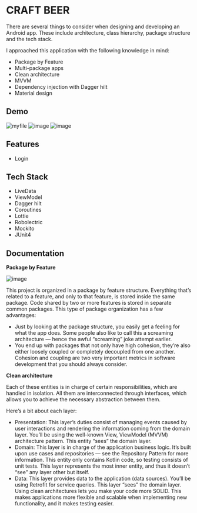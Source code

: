 
# CRAFT BEER


There are several things to consider when designing and developing an Android app. These include architecture, class hierarchy, package structure and the tech stack.

I approached this application with the following knowledge in mind:

- Package by Feature
- Multi-package apps
- Clean architecture
- MVVM
- Dependency injection with Dagger hilt
- Material design





## Demo

![myfile](https://drive.google.com/uc?export=view&id=1ePBBf-9WAJPz_hxNkyhWQ08hyQYSNV2z)
![image](https://drive.google.com/uc?export=view&id=1ByYYxXwTKbYQBC6wH4xboNIhQ63c0GFG)
![image](https://drive.google.com/uc?export=view&id=1WalrSZVRHabHPCgoh3txoaSsD0AXTcGH)

## Features

- Login


## Tech Stack

- LiveData
- ViewModel
- Dagger hilt
- Coroutines
- Lottie
- Robolectric
- Mockito
- JUnit4

## Documentation

**Package by Feature** 

![image](https://drive.google.com/uc?export=view&id=1iKJ-4cCXC5VXVr264gHRyeEhvsaN-uTi)

This project is organized in a package by feature structure. Everything that’s related to a feature, and only to that feature, is stored inside the same package. Code shared by two or more features is stored in separate common packages. This type of package organization has a few advantages:

- Just by looking at the package structure, you easily get a feeling for what the app does. Some people also like to call this a screaming architecture — hence the awful “screaming” joke attempt earlier.
- You end up with packages that not only have high cohesion, they’re also either loosely coupled or completely decoupled from one another. Cohesion and coupling are two very important metrics in software development that you should always consider.


**Clean architecture**

Each of these entities is in charge of certain responsibilities, which are handled in isolation. All them are interconnected through interfaces, which allows you to achieve the necessary abstraction between them.

Here’s a bit about each layer:

- Presentation: This layer’s duties consist of managing events caused by user interactions and rendering the information coming from the domain layer. You’ll be using the well-known View, ViewModel (MVVM) architecture pattern. This entity “sees” the domain layer.
- Domain: This layer is in charge of the application business logic. It’s built upon use cases and repositories — see the Repository Pattern for more information. This entity only contains Kotlin code, so testing consists of unit tests. This layer represents the most inner entity, and thus it doesn’t “see” any layer other but itself.
- Data: This layer provides data to the application (data sources). You’ll be using Retrofit for service queries. This layer “sees” the domain layer.
Using clean architectures lets you make your code more SOLID. This makes applications more flexible and scalable when implementing new functionality, and it makes testing easier.
